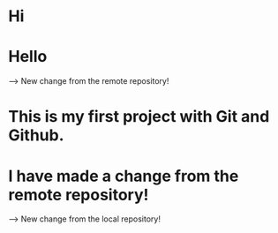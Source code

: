 # Hi

# Hello

--> New change from the remote repository!

# This is my first project with Git and Github.

# I have made a change from the remote repository!

--> New change from the local repository!